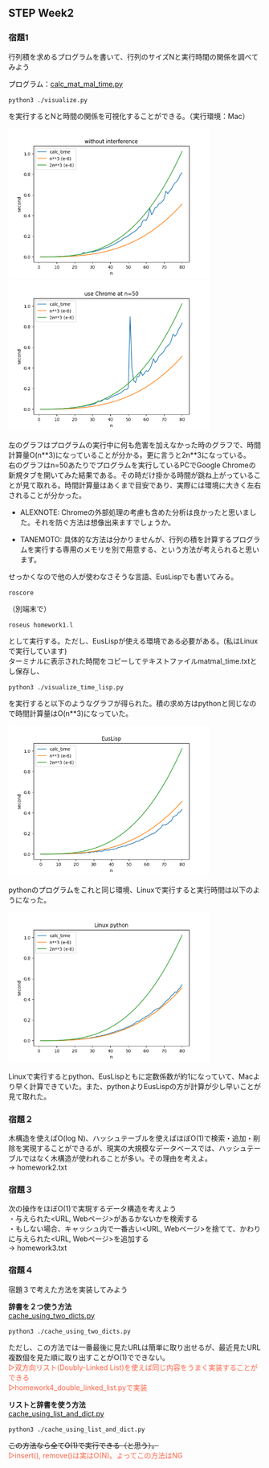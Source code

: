 ## STEP Week2

### 宿題1<br>
行列積を求めるプログラムを書いて、行列のサイズNと実行時間の関係を調べてみよう<br>

プログラム：[calc_mat_mal_time.py](https://gist.github.com/MiyabiTane/d1f8c0b6858aa94dc017bd4d9bd5914c)<br>
```
python3 ./visualize.py
```
を実行するとNと時間の関係を可視化することができる。（実行環境：Mac）<br>

<img width="400" src="./img/without_interference.png">
<img width="400" src="./img/use_chrome2.png"><br>

左のグラフはプログラムの実行中に何も危害を加えなかった時のグラフで、時間計算量O(n\**3)になっていることが分かる。更に言うと2n**3になっている。<br>
右のグラフはn=50あたりでプログラムを実行しているPCでGoogle Chromeの新規タブを開いてみた結果である。その時だけ掛かる時間が跳ね上がっていることが見て取れる。時間計算量はあくまで目安であり、実際には環境に大きく左右されることが分かった。<br>

* ALEXNOTE: Chromeの外部処理の考慮も含めた分析は良かったと思いました。それを防ぐ方法は想像出来ますでしょうか。<br>

* TANEMOTO: 具体的な方法は分かりませんが、行列の積を計算するプログラムを実行する専用のメモリを別で用意する、という方法が考えられると思います。<br>


せっかくなので他の人が使わなさそうな言語、EusLispでも書いてみる。<br>
```
roscore
```
（別端末で）
```
roseus homework1.l
```
として実行する。ただし、EusLispが使える環境である必要がある。(私はLinuxで実行しています)<br>
ターミナルに表示された時間をコピーしてテキストファイルmatmal_time.txtとし保存し、
```
python3 ./visualize_time_lisp.py
```
を実行すると以下のようなグラフが得られた。積の求め方はpythonと同じなので時間計算量はO(n**3)になっていた。<br>

<img width="400" src="./img/Lisp_1.png"><br>

pythonのプログラムをこれと同じ環境、Linuxで実行すると実行時間は以下のようになった。<br>

<img width="400" src="./img/python_Ubuntu.png"><br>

Linuxで実行するとpython、EusLispともに定数係数が約1になっていて、Macより早く計算できていた。また、pythonよりEusLispの方が計算が少し早いことが見て取れた。<br>


### 宿題２<br>

木構造を使えばO(log N)、ハッシュテーブルを使えばほぼO(1)で検索・追加・削除を実現することができるが、現実の大規模なデータベースでは、ハッシュテーブルではなく木構造が使われることが多い。その理由を考えよ。<br>
→ homework2.txt

### 宿題３<br>

次の操作をほぼO(1)で実現するデータ構造を考えよう<br>
・与えられた<URL, Webページ>があるかないかを検索する<br>
・もしない場合、キャッシュ内で一番古い<URL, Webページ>を捨てて、かわりに与えられた<URL, Webページ>を追加する<br>
→ homework3.txt


### 宿題４<br>

宿題３で考えた方法を実装してみよう<br>

**辞書を２つ使う方法**<br>
[cache_using_two_dicts.py](https://gist.github.com/MiyabiTane/846157612c352f3e0403aa7e968e79aa)<br>
```
python3 ./cache_using_two_dicts.py
```
ただし、この方法では一番最後に見たURLは簡単に取り出せるが、最近見たURL複数個を見た順に取り出すことがO(1)でできない。<br>
<font color="Tomato">▷双方向リスト(Doubly-Linked List)を使えば同じ内容をうまく実装することができる<br>▷homework4_double_linked_list.pyで実装</font>


**リストと辞書を使う方法**<br>
[cache_using_list_and_dict.py](https://gist.github.com/MiyabiTane/1d811ca2d7563f9a371953eb08c6af68)
```
python3 ./cache_using_list_and_dict.py
```
~~この方法なら全てO(1)で実行できる（と思う）。<br>~~
<font color="Tomato">▷insert(), remove()は実はO(N)。よってこの方法はNG</font>



